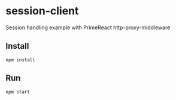 # session-client

Session handling example with PrimeReact http-proxy-middleware

## Install

```
npm install
```

## Run

```
npm start
```
